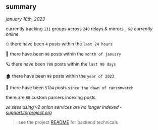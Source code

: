 
## summary
_january 18th, 2023_

currently tracking `131` groups across `240` relays & mirrors - _`90` currently online_

⏲ there have been `4` posts within the `last 24 hours`

🦈 there have been `98` posts within the `month of january`

🪐 there have been `788` posts within the `last 90 days`

🏚 there have been `98` posts within the `year of 2023`

🦕 there have been `5784` posts `since the dawn of ransomwatch`

there are `68` custom parsers indexing posts

_`20` sites using v2 onion services are no longer indexed - [support.torproject.org](https://support.torproject.org/onionservices/v2-deprecation/)_

> see the project [README](https://github.com/joshhighet/ransomwatch#ransomwatch--) for backend technicals
